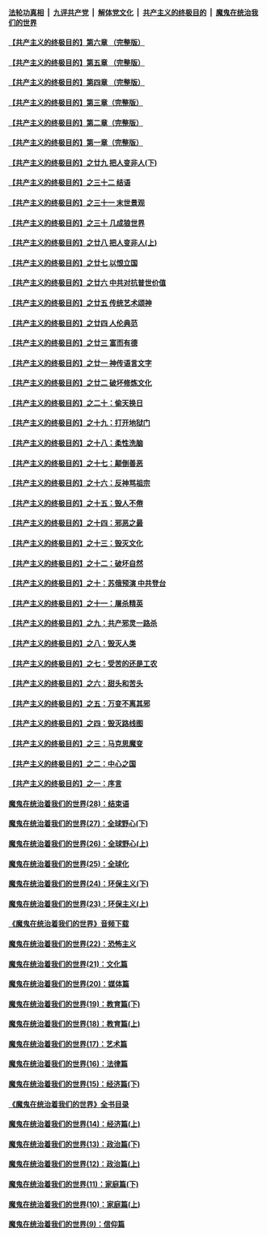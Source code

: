 ####  [法轮功真相](../../../../basic/blob/master/README.md?t=05290001) &nbsp;|&nbsp; [九评共产党](../../../../9ping.md/blob/master/README.md?t=05290001) &nbsp;|&nbsp; [解体党文化](../../../../jtdwh.md/blob/master/README.md?t=05290001)  &nbsp;|&nbsp; [共产主义的终极目的](../../../../gczydzjmd.md/blob/master/README.md?t=05290001) &nbsp;|&nbsp; [魔鬼在统治我们的世界](../../../../mgztzwmdsj.md/blob/master/README.md?t=05290001) 

#### [【共产主义的终极目的】第六章 （完整版）](../pages/nsc422/n11428913.md?t=05290001) 

#### [【共产主义的终极目的】第五章 （完整版）](../pages/nsc422/n11428912.md?t=05290001) 

#### [【共产主义的终极目的】第四章 （完整版）](../pages/nsc422/n11428907.md?t=05290001) 

#### [【共产主义的终极目的】第三章（完整版）](../pages/nsc422/n11428848.md?t=05290001) 

#### [【共产主义的终极目的】第二章（完整版）](../pages/nsc422/n11428831.md?t=05290001) 

#### [【共产主义的终极目的】第一章（完整版）](../pages/nsc422/n11417651.md?t=05290001) 

#### [【共产主义的终极目的】之廿九 把人变非人(下)](../pages/nsc422/n11344140.md?t=05290001) 

#### [【共产主义的终极目的】之三十二 结语](../pages/nsc422/n11360535.md?t=05290001) 

#### [【共产主义的终极目的】之三十一 末世景观](../pages/nsc422/n11351129.md?t=05290001) 

#### [【共产主义的终极目的】之三十 几成狼世界](../pages/nsc422/n11348280.md?t=05290001) 

#### [【共产主义的终极目的】之廿八 把人变非人(上)](../pages/nsc422/n11340492.md?t=05290001) 

#### [【共产主义的终极目的】之廿七 以恨立国](../pages/nsc422/n11336944.md?t=05290001) 

#### [【共产主义的终极目的】之廿六 中共对抗普世价值](../pages/nsc422/n11324785.md?t=05290001) 

#### [【共产主义的终极目的】之廿五 传统艺术颂神](../pages/nsc422/n11296396.md?t=05290001) 

#### [【共产主义的终极目的】之廿四 人伦典范](../pages/nsc422/n11296397.md?t=05290001) 

#### [【共产主义的终极目的】之廿三 富而有德](../pages/nsc422/n11283598.md?t=05290001) 

#### [【共产主义的终极目的】之廿一 神传语言文字](../pages/nsc422/n11263265.md?t=05290001) 

#### [【共产主义的终极目的】之廿二 破坏修炼文化](../pages/nsc422/n11245728.md?t=05290001) 

#### [【共产主义的终极目的】之二十：偷天换日](../pages/nsc422/n11238846.md?t=05290001) 

#### [【共产主义的终极目的】之十九：打开地狱门](../pages/nsc422/n11206376.md?t=05290001) 

#### [【共产主义的终极目的】之十八：柔性洗脑](../pages/nsc422/n11199994.md?t=05290001) 

#### [【共产主义的终极目的】之十七：颠倒善恶](../pages/nsc422/n11179782.md?t=05290001) 

#### [【共产主义的终极目的】之十六：反神骂祖宗](../pages/nsc422/n11166798.md?t=05290001) 

#### [【共产主义的终极目的】之十五：毁人不倦](../pages/nsc422/n11166792.md?t=05290001) 

#### [【共产主义的终极目的】之十四：邪恶之最](../pages/nsc422/n11150249.md?t=05290001) 

#### [【共产主义的终极目的】之十三：毁灭文化](../pages/nsc422/n11135227.md?t=05290001) 

#### [【共产主义的终极目的】之十二：破坏自然](../pages/nsc422/n11135214.md?t=05290001) 

#### [【共产主义的终极目的】之十：苏俄预演 中共登台](../pages/nsc422/n11118424.md?t=05290001) 

#### [【共产主义的终极目的】之十一：屠杀精英](../pages/nsc422/n11118442.md?t=05290001) 

#### [【共产主义的终极目的】之九：共产邪灵一路杀](../pages/nsc422/n11114139.md?t=05290001) 

#### [【共产主义的终极目的】之八：毁灭人类](../pages/nsc422/n11108503.md?t=05290001) 

#### [【共产主义的终极目的】之七：受苦的还是工农](../pages/nsc422/n11101809.md?t=05290001) 

#### [【共产主义的终极目的】之六：甜头和苦头](../pages/nsc422/n11096971.md?t=05290001) 

#### [【共产主义的终极目的】之五：万变不离其邪](../pages/nsc422/n11091285.md?t=05290001) 

#### [【共产主义的终极目的】之四：毁灭路线图](../pages/nsc422/n11086284.md?t=05290001) 

#### [【共产主义的终极目的】之三：马克思魔变](../pages/nsc422/n11061941.md?t=05290001) 

#### [【共产主义的终极目的】之二：中心之国](../pages/nsc422/n11047728.md?t=05290001) 

#### [【共产主义的终极目的】之一：序言](../pages/nsc422/n11086077.md?t=05290001) 

#### [魔鬼在统治着我们的世界(28)：结束语](../pages/nsc422/n10936246.md?t=05290001) 

#### [魔鬼在统治着我们的世界(27)：全球野心(下)](../pages/nsc422/n10928319.md?t=05290001) 

#### [魔鬼在统治着我们的世界(26)：全球野心(上)](../pages/nsc422/n10900318.md?t=05290001) 

#### [魔鬼在统治着我们的世界(25)：全球化](../pages/nsc422/n10788205.md?t=05290001) 

#### [魔鬼在统治着我们的世界(24)：环保主义(下)](../pages/nsc422/n10695307.md?t=05290001) 

#### [魔鬼在统治着我们的世界(23)：环保主义(上)](../pages/nsc422/n10688613.md?t=05290001) 

#### [《魔鬼在统治着我们的世界》音频下载](../pages/nsc422/n10635553.md?t=05290001) 

#### [魔鬼在统治着我们的世界(22)：恐怖主义](../pages/nsc422/n10614727.md?t=05290001) 

#### [魔鬼在统治着我们的世界(21)：文化篇](../pages/nsc422/n10597706.md?t=05290001) 

#### [魔鬼在统治着我们的世界(20)：媒体篇](../pages/nsc422/n10586579.md?t=05290001) 

#### [魔鬼在统治着我们的世界(19)：教育篇(下)](../pages/nsc422/n10564808.md?t=05290001) 

#### [魔鬼在统治着我们的世界(18)：教育篇(上)](../pages/nsc422/n10526970.md?t=05290001) 

#### [魔鬼在统治着我们的世界(17)：艺术篇](../pages/nsc422/n10499093.md?t=05290001) 

#### [魔鬼在统治着我们的世界(16)：法律篇](../pages/nsc422/n10485969.md?t=05290001) 

#### [魔鬼在统治着我们的世界(15)：经济篇(下)](../pages/nsc422/n10469975.md?t=05290001) 

#### [《魔鬼在统治着我们的世界》全书目录](../pages/nsc422/n10464261.md?t=05290001) 

#### [魔鬼在统治着我们的世界(14)：经济篇(上)](../pages/nsc422/n10457370.md?t=05290001) 

#### [魔鬼在统治着我们的世界(13)：政治篇(下)](../pages/nsc422/n10448270.md?t=05290001) 

#### [魔鬼在统治着我们的世界(12)：政治篇(上)](../pages/nsc422/n10444576.md?t=05290001) 

#### [魔鬼在统治着我们的世界(11)：家庭篇(下)](../pages/nsc422/n10440961.md?t=05290001) 

#### [魔鬼在统治着我们的世界(10)：家庭篇(上)](../pages/nsc422/n10435448.md?t=05290001) 

#### [魔鬼在统治着我们的世界(9)：信仰篇](../pages/nsc422/n10432159.md?t=05290001) 

